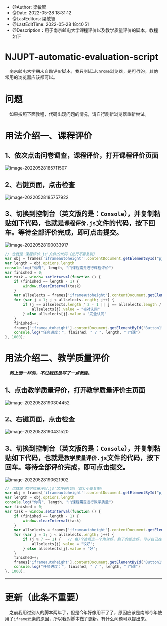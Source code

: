  * @Author: 梁敏智
 * @Date: 2022-05-28 18:31:12
 * @LastEditors: 梁敏智
 * @LastEditTime: 2022-05-28 18:40:51
 * @Description：用于南京邮电大学课程评价以及教学质量评价的脚本，教程如下
# NJUPT-automatic-evaluation-script
&emsp;南京邮电大学期末自动评价脚本，我只测试过`Chrome`浏览器，是可行的，其他常用的浏览器应该都可以。

# 问题

&emsp;如果按照下面教程，代码出现问题的情况，请自行刷新浏览器重新尝试。

# 用法介绍一、课程评价

## 1、依次点击问卷调查，课程评价，打开课程评价页面

![image-20220528185711507](https://imagere.oss-cn-beijing.aliyuncs.com/img/202205281857590.png)

## 2、右键页面，点击检查

![image-20220528185757922](https://imagere.oss-cn-beijing.aliyuncs.com/img/202205281857021.png)

## 3、切换到控制台（英文版的是：`Console`），并复制粘贴如下代码，也就是`课程评价.js`文件的代码，按下回车。等待全部评价完成，即可点击提交。

![image-20220528190033917](https://imagere.oss-cn-beijing.aliyuncs.com/img/202205281900039.png)

```javascript
// 也就是'课程评价.js'文件的代码（此行不要复制）
var obj = frames['iframeautoheight'].contentDocument.getElementById("pjkc")
var length = obj.options.length
console.log("你有", length, "门课程需要进行课程评价")
var finished = 0;
var task = window.setInterval(function () {
	if (finished == length - 1) {
		window.clearInterval(task)
	}
	var allselects = frames['iframeautoheight'].contentDocument.getElementsByTagName("select");
	for (var j = 1; j < allselects.length; j++) {
		if (j == allselects.length / 2 - 1 || j == allselects.length / 2 + 1) {
			allselects[j].value = "相对认同" 
		} else allselects[j].value = "完全认同"
	}
	finished++;
	frames['iframeautoheight'].contentDocument.getElementById("Button1").click()
	console.log("任务进度：", finished, " / ", length, " 门课")
}, 1000);
```

# 用法介绍二、教学质量评价

***&emsp;和上面一样的，不过我还是写了一点教程。***

## 1、点击教学质量评价，打开教学质量评价主页面

![image-20220528190304452](https://imagere.oss-cn-beijing.aliyuncs.com/img/202205281903546.png)

## 2、右键页面，点击检查

![image-20220528190431520](https://imagere.oss-cn-beijing.aliyuncs.com/img/202205281904616.png)

## 3、切换到控制台（英文版的是：`Console`），并复制粘贴如下代码，也就是`教学质量评价.js`文件的代码，按下回车。等待全部评价完成，即可点击提交。

![image-20220528190621902](https://imagere.oss-cn-beijing.aliyuncs.com/img/202205281906022.png)

```JavaScript
// 也就是'教学质量评价.js'文件的代码（此行不要复制）
var obj = frames['iframeautoheight'].contentDocument.getElementById("pjkc")
var length = obj.options.length
console.log("你有", length, "门课程需要进行教学质量")
var finished = 0;
var task = window.setInterval(function () {
	if (finished == length - 1) {
		window.clearInterval(task)
	}
	var allselects = frames['iframeautoheight'].contentDocument.getElementsByTagName("select");
	for (var j = 1; j < allselects.length; j++) {
		if (j % 7 == 1) {   // 每7个选项选一个为较好，剩下的都选好，可以自己在这里编辑
			allselects[j].value = "较好";
		} else allselects[j].value = "好";
	}
	finished++;
	frames['iframeautoheight'].contentDocument.getElementById("Button1").click()
	console.log("任务进度：", finished, " / ", length, " 门课")
}, 1000);
```



---

# 更新（此条不重要）

&emsp;之前我用过别人的脚本两年了，但是今年好像用不了了，原因应该是南邮今年使用了`iframe`元素的原因，所以我对脚本做了更新。有什么问题可以提出来。



